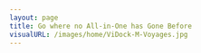 ```yaml
---
layout: page
title: Go where no All-in-One has Gone Before
visualURL: /images/home/ViDock-M-Voyages.jpg
---
```

